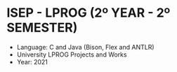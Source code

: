 # ISEP - LPROG (2º YEAR - 2º SEMESTER)
* Language: C and Java (Bison, Flex and ANTLR)
* University LPROG Projects and Works
* Year: 2021
